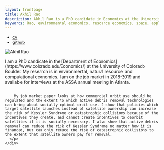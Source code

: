 ```yaml
---
layout: frontpage
title: Akhil Rao
description: Akhil Rao is a PhD candidate in Economics at the University of Colorado - Boulder; research in environmental and natural resource economics
keywords: Rao, environmental economics, resource economics, space, applied theory, computational economics
---
```


<div class="navbar">
  <div class="navbar-inner">
      <ul class="nav">
          <li><a href="{{ BASE_PATH }}/assets/rao_cv.pdf">cv</a></li>
          <li><a href="https://github.com/akhilrao">github</a></li>
      </ul>
  </div>
</div>



<article> 
  <div class = "column1of3">
     <img src="../assets/pics/akhil_portrait.png"
                  title="Akhil Rao"
    />
  </div>

  <div class = "group">
    <div class = "column2of3">  
      <p>  I am a PhD candidate in the
        [Department of Economics](https://www.colorado.edu/Economics/)
        at the University of Colorado Boulder. My research is
        in environmental, natural resource, and computational economics. I am on the job market in 2018-2019 and available for interviews at the ASSA annual meeting in Atlanta. <br/><br/>

        My job market paper looks at how commercial orbit use should be regulated and the extent to which active debris removal technologies can bring about socially optimal orbit use. I show that policies which target satellite launches instead of satellite ownership can increase the risk of Kessler Syndrome or catastrophic collisions because of the incentives they create, and cannot create incentives to deorbit satellites if it is socially necessary. I also show that active debris removal can reduce the risk of Kessler Syndrome no matter how it is financed, but can only reduce the risk of catastrophic collisions to the extent that satellite owners pay for removal.
      </p>
    </div>
  </div>  
</article>

